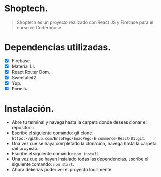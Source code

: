 # Shoptech.

> Shoptech es un proyecto realizado con React JS y Firebase para el curso de  Coderhouse.

# Dependencias utilizadas.

- [x] Firebase.
- [x] Material UI.
- [x] React Router Dom.
- [x] Sweetalert2.
- [x] Yup.
- [x] Formik.

# Instalación.

- Abre tu terminal y navega hasta la carpeta donde deseas clonar el repositorio.
- Escribe el siguiente comando:  git clone `https://github.com/EnzoPego/EnzoPego-E-commerce-React-01.git`.
- Una vez que se haya completado la clonación, navega hasta la carpeta del proyecto.
- Escribe el siguiente comando: `npm install`.
- Una vez que se hayan instalado todas las dependencias, escribe el siguiente comando: `npm start`.
- Ahora deberías poder ver el proyecto localmente.
